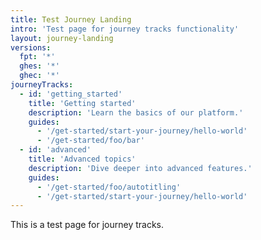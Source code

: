 ```yaml
---
title: Test Journey Landing
intro: 'Test page for journey tracks functionality'
layout: journey-landing
versions:
  fpt: '*'
  ghes: '*'
  ghec: '*'
journeyTracks:
  - id: 'getting_started'
    title: 'Getting started'
    description: 'Learn the basics of our platform.'
    guides:
      - '/get-started/start-your-journey/hello-world'
      - '/get-started/foo/bar'
  - id: 'advanced'
    title: 'Advanced topics' 
    description: 'Dive deeper into advanced features.'
    guides:
      - '/get-started/foo/autotitling'
      - '/get-started/start-your-journey/hello-world'
---
```


This is a test page for journey tracks.
